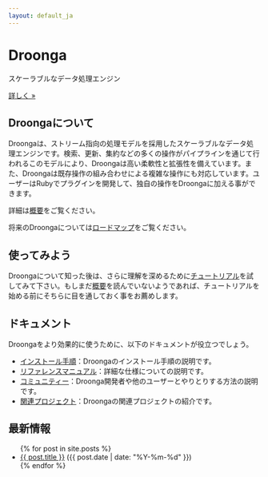 ```yaml
---
layout: default_ja
---
```


<div class="jumbotron">
<h1>Droonga</h1>
<p>スケーラブルなデータ処理エンジン</p>
<p><a class="btn btn-primary btn-lg" role="button" href="overview/">詳しく »</a></p>
</div>

## Droongaについて

Droongaは、ストリーム指向の処理モデルを採用したスケーラブルなデータ処理エンジンです。検索、更新、集約などの多くの操作がパイプラインを通じて行われるこのモデルにより、Droongaは高い柔軟性と拡張性を備えています。また、Droongaは既存操作の組み合わせによる複雑な操作にも対応しています。ユーザーはRubyでプラグインを開発して、独自の操作をDroongaに加える事ができます。

詳細は[概要](overview/)をご覧ください。

将来のDroongaについては[ロードマップ](roadmap/)をご覧ください。

## 使ってみよう

Droongaについて知った後は、さらに理解を深めるために[チュートリアル](tutorial/)を試してみて下さい。もしまだ[概要](overview/)を読んでいないようであれば、チュートリアルを始める前にそちらに目を通しておく事をお薦めします。

## ドキュメント

Droongaをより効果的に使うために、以下のドキュメントが役立つでしょう。

 * [インストール手順](install/)：Droongaのインストール手順の説明です。
 * [リファレンスマニュアル](reference/)：詳細な仕様についての説明です。
 * [コミュニティー](community/)：Droonga開発者や他のユーザーとやりとりする方法の説明です。
 * [関連プロジェクト](related-projects/)：Droongaの関連プロジェクトの紹介です。

## 最新情報

<ul class="posts">
  {% for post in site.posts %}
    <li>
      <a href="{{ post.url }}">{{ post.title }}</a>
      <span class="date">({{ post.date | date: "%Y-%m-%d" }})</span>
    </li>
  {% endfor %}
</ul>
